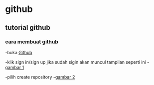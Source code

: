# github
## tutorial github

### cara membuat github
-buka [Github](https://github.com)<p>
-klik sign in/sign up
jika sudah sigin akan muncul tampilan seperti ini
-[gambar 1](screenshot/ss1.png)<p>
-pilih create repository
-[gambar 2](screenshot/ss2.png)<p>